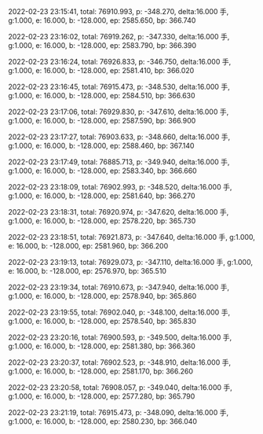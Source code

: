 2022-02-23 23:15:41, total: 76910.993, p: -348.270, delta:16.000 手, g:1.000, e: 16.000, b: -128.000, ep: 2585.650, bp: 366.740

2022-02-23 23:16:02, total: 76919.262, p: -347.330, delta:16.000 手, g:1.000, e: 16.000, b: -128.000, ep: 2583.790, bp: 366.390

2022-02-23 23:16:24, total: 76926.833, p: -346.750, delta:16.000 手, g:1.000, e: 16.000, b: -128.000, ep: 2581.410, bp: 366.020

2022-02-23 23:16:45, total: 76915.473, p: -348.530, delta:16.000 手, g:1.000, e: 16.000, b: -128.000, ep: 2584.510, bp: 366.630

2022-02-23 23:17:06, total: 76929.830, p: -347.610, delta:16.000 手, g:1.000, e: 16.000, b: -128.000, ep: 2587.590, bp: 366.900

2022-02-23 23:17:27, total: 76903.633, p: -348.660, delta:16.000 手, g:1.000, e: 16.000, b: -128.000, ep: 2588.460, bp: 367.140

2022-02-23 23:17:49, total: 76885.713, p: -349.940, delta:16.000 手, g:1.000, e: 16.000, b: -128.000, ep: 2583.340, bp: 366.660

2022-02-23 23:18:09, total: 76902.993, p: -348.520, delta:16.000 手, g:1.000, e: 16.000, b: -128.000, ep: 2581.640, bp: 366.270

2022-02-23 23:18:31, total: 76920.974, p: -347.620, delta:16.000 手, g:1.000, e: 16.000, b: -128.000, ep: 2578.220, bp: 365.730

2022-02-23 23:18:51, total: 76921.873, p: -347.640, delta:16.000 手, g:1.000, e: 16.000, b: -128.000, ep: 2581.960, bp: 366.200

2022-02-23 23:19:13, total: 76929.073, p: -347.110, delta:16.000 手, g:1.000, e: 16.000, b: -128.000, ep: 2576.970, bp: 365.510

2022-02-23 23:19:34, total: 76910.673, p: -347.940, delta:16.000 手, g:1.000, e: 16.000, b: -128.000, ep: 2578.940, bp: 365.860

2022-02-23 23:19:55, total: 76902.040, p: -348.100, delta:16.000 手, g:1.000, e: 16.000, b: -128.000, ep: 2578.540, bp: 365.830

2022-02-23 23:20:16, total: 76900.593, p: -349.500, delta:16.000 手, g:1.000, e: 16.000, b: -128.000, ep: 2581.380, bp: 366.360

2022-02-23 23:20:37, total: 76902.523, p: -348.910, delta:16.000 手, g:1.000, e: 16.000, b: -128.000, ep: 2581.170, bp: 366.260

2022-02-23 23:20:58, total: 76908.057, p: -349.040, delta:16.000 手, g:1.000, e: 16.000, b: -128.000, ep: 2577.280, bp: 365.790

2022-02-23 23:21:19, total: 76915.473, p: -348.090, delta:16.000 手, g:1.000, e: 16.000, b: -128.000, ep: 2580.230, bp: 366.040